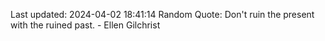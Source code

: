 Last updated: 2024-04-02 18:41:14
Random Quote: Don't ruin the present with the ruined past. - Ellen Gilchrist